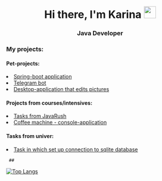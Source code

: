 <h1 align="center">Hi there, I'm Karina
<img src="https://github.com/blackcater/blackcater/raw/main/images/Hi.gif" height="32"/></h1>
<h3 align="center">Java Developer<h3>
  <h3>My projects:</h3>
  <h4>Pet-projects:</h4>
    <li><a href="https://github.com/karaculya/shop">Spring-boot application</a></li>
    <li><a href="https://github.com/karaculya/telegram_bot">Telegram bot</a></li>
    <li><a href="https://github.com/karaculya/ImageRedactor">Desktop-application that edits pictures</a></li>
  <h4>Projects from courses/intensives:</h4>
    <li><a href="https://github.com/karaculya/JavaRushTasks">Tasks from JavaRush</a></li>
    <li><a href="https://github.com/karaculya/skillbox">Coffee machine - console-application</a></li>
  <h4>Tasks from univer:</h4>
    <li><a href="https://github.com/karaculya/visual_db">Task in which set up connection to sqlite database</a></li>
    
     ##
  [![Top Langs](https://github-readme-stats.vercel.app/api/top-langs/?username=annandreeva)](https://github.com/annandreeva/github-readme-stats)
  
<!--
**karaculya/karaculya** is a ✨ _special_ ✨ repository because its `README.md` (this file) appears on your GitHub profile.

Here are some ideas to get you started:

- 🔭 I’m currently working on ...
- 🌱 I’m currently learning ...
- 👯 I’m looking to collaborate on ...
- 🤔 I’m looking for help with ...
- 💬 Ask me about ...
- 📫 How to reach me: ...
- 😄 Pronouns: ...
- ⚡ Fun fact: ...
-->
